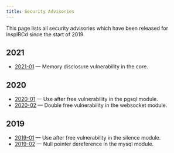 ```yaml
---
title: Security Advisories
---
```


This page lists all security advisories which have been released for InspIRCd since the start of 2019.

## 2021

* [2021-01](/security/2021-01) &mdash; Memory disclosure vulnerability in the core.

## 2020

* [2020-01](/security/2020-01) &mdash; Use after free vulnerability in the pgsql module.
* [2020-02](/security/2020-02) &mdash; Double free vulnerability in the websocket module.

## 2019

* [2019-01](/security/2019-01) &mdash; Use after free vulnerability in the silence module.
* [2019-02](/security/2019-02) &mdash; Null pointer dereference in the mysql module.
